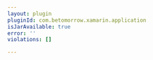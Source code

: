 ```yaml
---
layout: plugin
pluginId: com.betomorrow.xamarin.application
isJarAvailable: true
error: ''
violations: []

---
```

